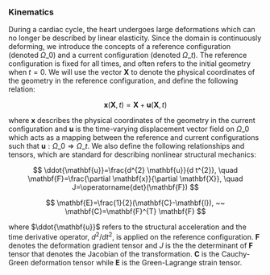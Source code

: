 ### Kinematics

During a cardiac cycle, the heart undergoes large deformations which can no longer be described by linear elasticity. Since the domain is continuously deforming, we introduce the concepts of a reference configuration (denoted $\Omega\_{0}$) and a current configuration (denoted $\Omega\_{t}$). The reference configuration is fixed for all times, and often refers to the initial geometry when $t=0$. We will use the vector $\mathbf{X}$ to denote the physical coordinates of the geometry in the reference configuration, and define the following relation:

$$\mathbf{x}(\mathbf{X}, t)=\mathbf{X}+\mathbf{u}(\mathbf{X}, t)$$

where $\mathbf{x}$ describes the physical coordinates of the geometry in the current configuration and $\mathbf{u}$ is the time-varying displacement vector field on $\Omega\_{0}$ which acts as a mapping between the reference and current configurations such that $\mathbf{u}: \Omega\_{0} \Rightarrow \Omega\_{t} .$ We also define the following relationships and tensors, which are standard for describing nonlinear structural mechanics:

$$ \ddot{\mathbf{u}}=\frac{d^{2} \mathbf{u}}{d t^{2}}, \quad \mathbf{F}=\frac{\partial \mathbf{x}}{\partial \mathbf{X}}, \quad  J=\operatorname{det}(\mathbf{F}) $$

$$  \mathbf{E}=\frac{1}{2}(\mathbf{C}-\mathbf{I}), ~~ \mathbf{C}=\mathbf{F}^{T} \mathbf{F} $$

where $\ddot{\mathbf{u}}$ refers to the structural acceleration and the time derivative operator, $d^{2} / d t^{2}$, is applied on the reference configuration. $\mathbf{F}$ denotes the deformation gradient tensor and $J$ is the the determinant of $\mathbf{F}$ tensor that denotes the Jacobian of the transformation. $\mathbf{C}$ is the Cauchy-Green deformation tensor while $\mathbf{E}$ is the Green-Lagrange strain tensor.
